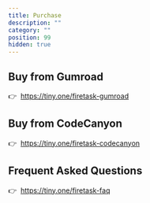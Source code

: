 ```yaml
---
title: Purchase
description: ""
category: ""
position: 99
hidden: true
---
```


## Buy from Gumroad

👉&nbsp; https://tiny.one/firetask-gumroad

## Buy from CodeCanyon

👉&nbsp; https://tiny.one/firetask-codecanyon

## Frequent Asked Questions

👉&nbsp; https://tiny.one/firetask-faq
